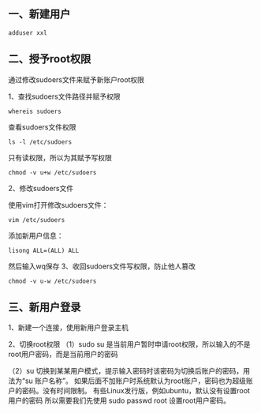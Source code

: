 





## 一、新建用户

~~~
adduser xxl
~~~



## 二、授予root权限

通过修改sudoers文件来赋予新账户root权限

1、查找sudoers文件路径并赋予权限

~~~
whereis sudoers
~~~

查看sudoers文件权限

~~~
ls -l /etc/sudoers
~~~

只有读权限，所以为其赋予写权限

~~~
chmod -v u+w /etc/sudoers
~~~



2、修改sudoers文件

使用vim打开修改sudoers文件：

~~~
vim /etc/sudoers
~~~



添加新用户信息：

~~~
lisong ALL=(ALL) ALL
~~~



然后输入wq保存
3、收回sudoers文件写权限，防止他人篡改

~~~
chmod -v u-w /etc/sudoers
~~~



## 三、新用户登录

1、新建一个连接，使用新用户登录主机

2、切换root权限
（1）sudo su
是当前用户暂时申请root权限，所以输入的不是root用户密码，而是当前用户的密码

（2）su
切换到某某用户模式，提示输入密码时该密码为切换后账户的密码，用法为“su 账户名称”。
如果后面不加账户时系统默认为root账户，密码也为超级账户的密码。没有时间限制。
有些Linux发行版，例如ubuntu，默认没有设置root用户的密码
所以需要我们先使用 sudo passwd root 设置root用户密码。

